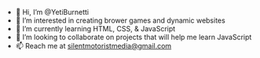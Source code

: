 - 👋 Hi, I’m @YetiBurnetti
- 👀 I’m interested in creating brower games and dynamic websites
- 🌱 I’m currently learning HTML, CSS, & JavaScript
- 💞️ I’m looking to collaborate on projects that will help me learn JavaScript
- 📫 Reach me at silentmotoristmedia@gmail.com

<!---
YetiBurnetti/YetiBurnetti is a ✨ special ✨ repository because its `README.md` (this file) appears on your GitHub profile.
You can click the Preview link to take a look at your changes.
--->
